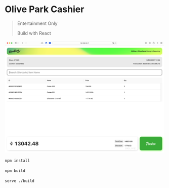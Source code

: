 # Olive Park Cashier

> Entertainment Only
> 
> Build with React

![](https://raw.githubusercontent.com/HongDing97/imgs/main/iShot2021-11-22%2013.35.48.png)

```
npm install

npm build

serve ./build
```